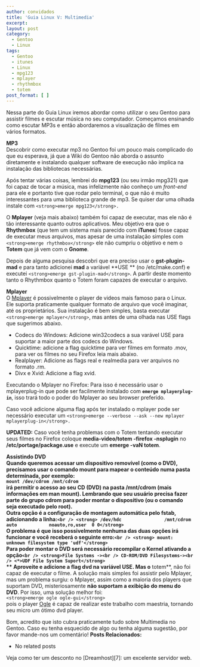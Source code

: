 ```yaml
---
author: convidados
title: 'Guia Linux V: Multimedia'
excerpt:
layout: post
category:
  - Gentoo
  - Linux
tags:
  - Gentoo
  - itunes
  - Linux
  - mpg123
  - mplayer
  - rhythmbox
  - totem
post_format: [ ]
---
```

Nessa parte do Guia Linux iremos abordar como utilizar o seu Gentoo para assistir filmes e escutar música no seu computador. Começamos ensinando como escutar MP3s e então abordaremos a visualização de filmes em vários formatos.

**MP3**  
Descobrir como executar mp3 no Gentoo foi um pouco mais complicado do que eu esperava, já que a Wiki do Gentoo não aborda o assunto diretamente e instalando qualquer software de execução não implica na instalação das bibliotecas necessárias.

Após tentar várias coisas, lembrei do **mpg123** (ou seu irmão mpg321) que foi capaz de tocar a música, mas infelizmente não conheço um *front-end* para ele e portanto tive que rodar pelo terminal, o que não é muito interessantes para uma biblioteca grande de mp3. Se quiser dar uma olhada instale com `<strong>emerge mpg123</strong>.`

O **Mplayer** (veja mais abaixo) também foi capaz de executar, mas ele não é tão interessante quanto outros aplicativos. Meu objetivo era que o **Rhythmbox** (que tem um sistema mais parecido com **iTunes**) fosse capaz de executar meus arquivos, mas apesar de uma instalação simples com `<strong>emerge rhythmbox</strong>` ele não cumpriu o objetivo e nem o **Totem** que já vem com o **Gnome**.

Depois de alguma pesquisa descobri que era preciso usar o **gst-plugin-mad** e para tanto adicionei **mad** a variável **USE ** (no /etc/make.conf) e executei `<strong>emerge gst-plugin-mad</strong>`. A partir deste momento tanto o Rhythmbox quanto o Totem foram capazes de executar o arquivo.

**Mplayer**  
O [Mplayer][1] é possivelmente o player de videos mais famoso para o Linux. Ele suporta praticamente qualquer formato de arquivo que você imaginar, até os proprietários. Sua instalação é bem simples, basta executar `<strong>emerge mplayer</strong>`, mas antes de uma olhada nas USE flags que sugerimos abaixo.

*   Codecs do Windows: Adicione win32codecs a sua varável USE para suportar a maior parte dos codecs do Windows.
*   Quicktime: adicione a flag quicktime para ver filmes em formato .mov, para ver os filmes no seu Firefox leia mais abaixo.
*   Realplayer: Adicione as flags real e realmedia para ver arquivos no formato .rm.
*   Divx e Xvid: Adicione a flag xvid.

Executando o Mplayer no Firefox: Para isso é necessário usar o mplayerplug-in que pode ser facilmente instalado com **`emerge mplayerplug-in`**, isso trará todo o poder do Mplayer ao seu browser preferido.

Caso você adicione alguma flag após ter instalado o mplayer pode ser necessário executar um `<strong>emerge --verbose --ask --new mplayer mplayerplug-in</strong>.`

**UPDATED:** Caso você tenha problemas com o Totem tentando executar seus filmes no Firefox coloque **media-video/totem -firefox -nsplugin** no **/etc/portage/package.use** e execute um **emerge -vaN totem**.

**Assistindo ****DVD**  
Quando queremos acessar um dispositivo removível (como o DVD), precisamos usar o comando mount para mapear o conteúdo numa pasta determinada, por exemplo:  
**`mount /dev/cdrom /mnt/cdrom`**  
irá permitir o acesso ao seu CD (DVD) na pasta /mnt/cdrom (mais informações em man mount). Lembrando que seu usuário precisa fazer parte do grupo cdrom para poder montar o dispositivo (ou o comando seja executado pelo root).  
Outra opção é a configuração de montagem automática pelo fstab, adicionando a linha:`<br />
<strong> /dev/hdc                /mnt/cdrom      auto            noauto,ro,user  0 0</strong>`  
O problema é que isso possivelmente nenhuma das duas opções irá funcionar e você receberá o seguinte erro:`<br />
<strong> mount: unknown filesystem type 'udf'</strong>`  
Para poder montar o DVD será necessário recompilar o Kernel ativando a opção`<br />
<strong>File Systems -><br />
CD-ROM/DVD Filesystems-><br />
<*>UDF File System Suport</strong>`**  
** Aproveite e adicione a flag **dvd** na variável **USE**. Mas o** totem**, não foi capaz de executar o filme. A solução mais simples foi assistir pelo Mplayer, mas um problema surgiu: o [][1]Mplayer, assim como a maioria dos players que suportam DVD, misteriosamente **não suportam a exibição do menu do DVD**. Por isso, uma solução melhor foi:  
`<strong>emerge ogle ogle-gui</strong>`  
pois o player [Ogle][2] é capaz de realizar este trabalho com maestria, tornando seu micro um ótimo dvd player.

Bom, acredito que isto cubra praticamente tudo sobre Multimedia no Gentoo. Caso eu tenha esquecido de algo ou tenha alguma sugestão, por favor mande-nos um comentário! 
**Posts Relacionados:** 
*   No related posts










Veja como ter um desconto no [Dreamhost][7]: um excelente servidor web.

 [1]: http://en.wikipedia.org/wiki/Mplayer "Mplayer na Wikipedia"
 [2]: http://en.wikipedia.org/wiki/Ogle_DVD_Player "Ogle na Wikipedia"





